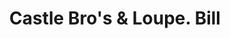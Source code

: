 ---
doi: 10.7916/D8PP0HP9
date_other: '1881'
date_other_textual: '1881'
form: printed ephemera
genre:
- Invoices
name:
- Castle Bro's & Loupe
object_in_context_url: https://biggert.cul.columbia.edu/items/view/ave_biggert_00022
subject_hierarchical_geographic:
- San Francisco, California, United States
subject_name:
- Castle Bro's & Loupe
title: Castle Bro's & Loupe. Bill
sort_title: Castle Bro's & Loupe. Bill
call_number: ave_biggert_00022
coordinates:
- 37.78333333333333,-122.41666666666667
pid: ave_biggert_00022
identifiers: ave_biggert_00022
thumbnail: https://derivativo-3.library.columbia.edu/iiif/2/ldpd:342872/full/!256,256/0/native.jpg
permalink: /biggert/ave_biggert_00022/
layout: iiif-image-page
---